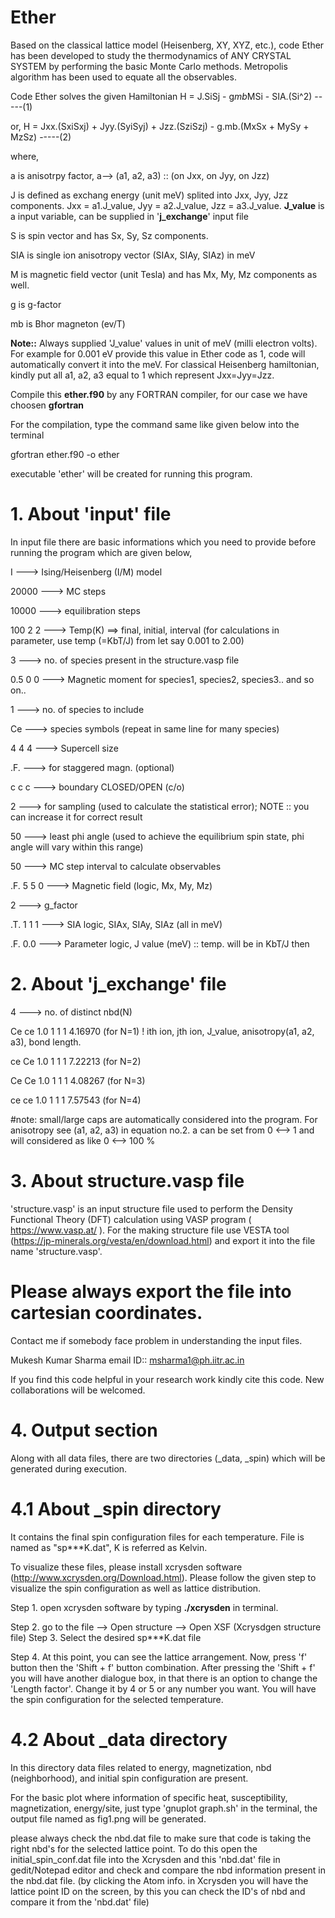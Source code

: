 # Ether
Based on the classical lattice model (Heisenberg, XY, XYZ, etc.), code Ether has been developed to study the thermodynamics of ANY CRYSTAL SYSTEM by performing the basic Monte Carlo methods. Metropolis algorithm has been used to equate all the observables.

Code Ether solves the given Hamiltonian
H = J.SiSj - g*mb*MSi	- SIA.(Si^2) -----(1)

or,
H = Jxx.(SxiSxj) + Jyy.(SyiSyj) + Jzz.(SziSzj) - g.mb.(MxSx + MySy + MzSz)	-----(2)

where, 

a is anisotrpy factor, a--> (a1, a2, a3) :: (on Jxx, on Jyy, on Jzz)

J is defined as exchang energy (unit meV) splited into Jxx, Jyy, Jzz components.
Jxx = a1.J_value, Jyy = a2.J_value, Jzz = a3.J_value. **J_value** is a input variable, can be supplied in '**j_exchange**' input file

S is spin vector and has Sx, Sy, Sz components.

SIA is single ion anisotropy vector (SIAx, SIAy, SIAz) in meV

M is magnetic field vector (unit Tesla) and has Mx, My, Mz components as well.

g is g-factor

mb is Bhor magneton (ev/T)

**Note::** Always supplied 'J_value' values in unit of meV (milli electron volts). For example for 0.001 eV provide this value in Ether code as 1, code will automatically convert it into the meV. For classical Heisenberg hamiltonian, kindly put all a1, a2, a3 equal to 1 which represent Jxx=Jyy=Jzz.

Compile this **ether.f90** by any FORTRAN compiler, for our case we have choosen **gfortran**

For the compilation, type the command same like given below into the terminal

 gfortran ether.f90 -o ether

executable 'ether' will be created for running this program.

# 1. About 'input' file

In input file there are basic informations which you need to provide before running the program which are given below,

I		---> Ising/Heisenberg (I/M) model

20000		---> MC steps

10000		---> equilibration steps

100 2 2		---> Temp(K) ==> final, initial, interval (for calculations in parameter, use temp (=KbT/J) from let say 0.001 to 2.00)

3		---> no. of species present in the structure.vasp file 

0.5 0 0		---> Magnetic moment for species1, species2, species3.. and so on..

1		---> no. of species to include

Ce		---> species symbols (repeat in same line for many species)

4 4 4		---> Supercell size

.F.		---> for staggered  magn. (optional)

c c c		---> boundary CLOSED/OPEN (c/o)

2		---> for sampling (used to calculate the statistical error); NOTE :: you can increase it for correct result

50		---> least phi angle (used to achieve the equilibrium spin state, phi angle will vary within this range) 

50		---> MC step interval to calculate observables

.F. 5 5 0	---> Magnetic field (logic, Mx, My, Mz)

2		---> g_factor

.T. 1 1 1 ---> SIA logic, SIAx, SIAy, SIAz (all in meV)

.F. 0.0 ---> Parameter logic, J value (meV) :: temp. will be in KbT/J then

# 2. About 'j_exchange' file

4		---> no. of distinct nbd(N) 

Ce ce 1.0 1 1 1 4.16970	(for N=1)	! ith ion, jth ion, J_value, anisotropy(a1, a2, a3), bond length.

ce Ce 1.0 1 1 1 7.22213	(for N=2)

Ce Ce 1.0 1 1 1 4.08267	(for N=3)

ce ce 1.0 1 1 1 7.57543	(for N=4)

#note:	small/large caps are automatically considered into the program. For anisotropy see (a1, a2, a3) in equation no.2. a can be set from 0 <--> 1 and will considered as like 0 <--> 100 % 

# 3. About structure.vasp file

'structure.vasp' is an input structure file used to perform the Density Functional Theory (DFT) calculation using VASP program ( https://www.vasp.at/ ). For the making structure file use VESTA tool (https://jp-minerals.org/vesta/en/download.html) and export it into the file name 'structure.vasp'.
  # Please always export the file into cartesian coordinates.
  
Contact me if somebody face problem in understanding the input files.

Mukesh Kumar Sharma
email ID:: msharma1@ph.iitr.ac.in

If you find this code helpful in your research work kindly cite this code. New collaborations will be welcomed.

# 4. Output section
Along with all data files, there are two directories (_data, _spin) which will be generated during execution. 

# 4.1 About _spin directory
It contains the final spin configuration files for each temperature. File is named as "sp***K.dat", K is referred as Kelvin.

To visualize these files, please install xcrysden software (http://www.xcrysden.org/Download.html). Please follow the given step to visualize the spin configuration as well as lattice distribution.

Step 1.
open xcrysden software by typing **./xcrysden** in terminal.

Step 2.
go to the file --> Open structure --> Open XSF (Xcrysdgen structure file)
Step 3. Select the desired sp***K.dat file

Step 4.
At this point, you can see the lattice arrangement. Now, press 'f' button then the 'Shift + f' button combination. After pressing the 'Shift + f' you will have another dialogue box, in that there is an option to change the 'Length factor'. Change it by 4 or 5 or any number you want. You will have the spin configuration for the selected temperature.

# 4.2 About _data directory

In this directory data files related to energy, magnetization, nbd (neighborhood), and initial spin configuration are present.

For the basic plot where information of specific heat, susceptibility, magnetization, energy/site, just type 'gnuplot graph.sh' in the terminal, the output file named as fig1.png will be generated.

please always check the nbd.dat file to make sure that code is taking the right nbd's for the selected lattice point. To do this open the initial_spin_conf.dat file into the Xcrysden and this 'nbd.dat' file in gedit/Notepad editor and check and compare the nbd information present in the nbd.dat file. 
(by clicking the Atom info. in Xcrysden you will have the lattice point ID on the screen, by this you can check the ID's of nbd and compare it from the 'nbd.dat' file)
